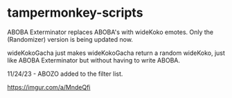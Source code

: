 # tampermonkey-scripts

ABOBA Exterminator replaces ABOBA's with wideKoko emotes. Only the (Randomizer) version is being updated now.

wideKokoGacha just makes wideKokoGacha return a random wideKoko, just like ABOBA Exterminator but without having to write ABOBA. 

11/24/23 - ABOZO added to the filter list.

https://imgur.com/a/MndeQfi
